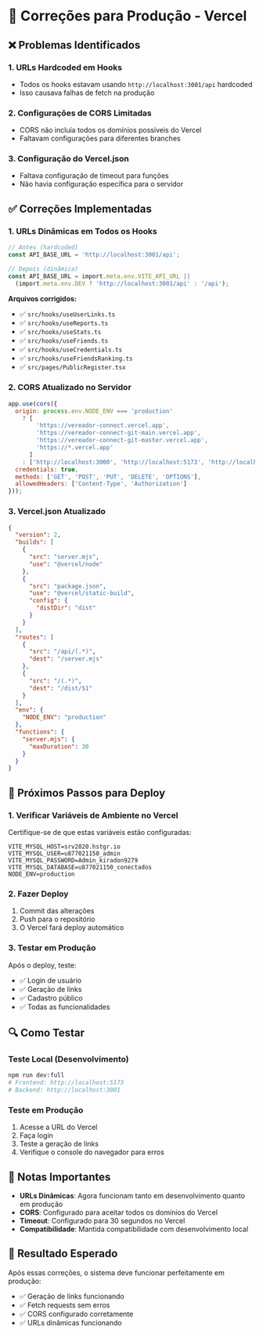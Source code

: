 # 🔧 Correções para Produção - Vercel

## ❌ Problemas Identificados

### 1. **URLs Hardcoded em Hooks**
- Todos os hooks estavam usando `http://localhost:3001/api` hardcoded
- Isso causava falhas de fetch na produção

### 2. **Configurações de CORS Limitadas**
- CORS não incluía todos os domínios possíveis do Vercel
- Faltavam configurações para diferentes branches

### 3. **Configuração do Vercel.json**
- Faltava configuração de timeout para funções
- Não havia configuração específica para o servidor

## ✅ Correções Implementadas

### 1. **URLs Dinâmicas em Todos os Hooks**
```typescript
// Antes (hardcoded)
const API_BASE_URL = 'http://localhost:3001/api';

// Depois (dinâmica)
const API_BASE_URL = import.meta.env.VITE_API_URL || 
  (import.meta.env.DEV ? 'http://localhost:3001/api' : '/api');
```

**Arquivos corrigidos:**
- ✅ `src/hooks/useUserLinks.ts`
- ✅ `src/hooks/useReports.ts`
- ✅ `src/hooks/useStats.ts`
- ✅ `src/hooks/useFriends.ts`
- ✅ `src/hooks/useCredentials.ts`
- ✅ `src/hooks/useFriendsRanking.ts`
- ✅ `src/pages/PublicRegister.tsx`

### 2. **CORS Atualizado no Servidor**
```javascript
app.use(cors({
  origin: process.env.NODE_ENV === 'production' 
    ? [
        'https://vereador-connect.vercel.app', 
        'https://vereador-connect-git-main.vercel.app',
        'https://vereador-connect-git-master.vercel.app',
        'https://*.vercel.app'
      ]
    : ['http://localhost:3000', 'http://localhost:5173', 'http://localhost:8080'],
  credentials: true,
  methods: ['GET', 'POST', 'PUT', 'DELETE', 'OPTIONS'],
  allowedHeaders: ['Content-Type', 'Authorization']
}));
```

### 3. **Vercel.json Atualizado**
```json
{
  "version": 2,
  "builds": [
    {
      "src": "server.mjs",
      "use": "@vercel/node"
    },
    {
      "src": "package.json",
      "use": "@vercel/static-build",
      "config": {
        "distDir": "dist"
      }
    }
  ],
  "routes": [
    {
      "src": "/api/(.*)",
      "dest": "/server.mjs"
    },
    {
      "src": "/(.*)",
      "dest": "/dist/$1"
    }
  ],
  "env": {
    "NODE_ENV": "production"
  },
  "functions": {
    "server.mjs": {
      "maxDuration": 30
    }
  }
}
```

## 🚀 Próximos Passos para Deploy

### 1. **Verificar Variáveis de Ambiente no Vercel**
Certifique-se de que estas variáveis estão configuradas:
```
VITE_MYSQL_HOST=srv2020.hstgr.io
VITE_MYSQL_USER=u877021150_admin
VITE_MYSQL_PASSWORD=Admin_kiradon9279
VITE_MYSQL_DATABASE=u877021150_conectados
NODE_ENV=production
```

### 2. **Fazer Deploy**
1. Commit das alterações
2. Push para o repositório
3. O Vercel fará deploy automático

### 3. **Testar em Produção**
Após o deploy, teste:
- ✅ Login de usuário
- ✅ Geração de links
- ✅ Cadastro público
- ✅ Todas as funcionalidades

## 🔍 Como Testar

### Teste Local (Desenvolvimento)
```bash
npm run dev:full
# Frontend: http://localhost:5173
# Backend: http://localhost:3001
```

### Teste em Produção
1. Acesse a URL do Vercel
2. Faça login
3. Teste a geração de links
4. Verifique o console do navegador para erros

## 📝 Notas Importantes

- **URLs Dinâmicas**: Agora funcionam tanto em desenvolvimento quanto em produção
- **CORS**: Configurado para aceitar todos os domínios do Vercel
- **Timeout**: Configurado para 30 segundos no Vercel
- **Compatibilidade**: Mantida compatibilidade com desenvolvimento local

## 🎯 Resultado Esperado

Após essas correções, o sistema deve funcionar perfeitamente em produção:
- ✅ Geração de links funcionando
- ✅ Fetch requests sem erros
- ✅ CORS configurado corretamente
- ✅ URLs dinâmicas funcionando
